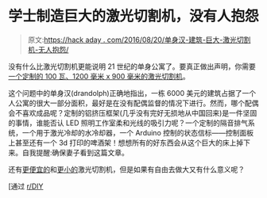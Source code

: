 # 学士制造巨大的激光切割机，没有人抱怨

> 原文:[https://hack aday . com/2016/08/20/单身汉-建筑-巨大-激光切割机-无人抱怨/](https://hackaday.com/2016/08/20/bachelor-builds-enormous-laser-cutter-nobody-complains/)

没有什么比激光切割机更能说明 21 世纪的单身公寓了。要真正做出声明，你需要[一个定制的 100 瓦、1200 毫米 x 900 毫米的激光切割机](http://imgur.com/gallery/GnFge)。

这个问题中的单身汉(drandolph)正确地指出，一栋 6000 美元的建筑占据了一个人公寓的很大一部分面积，最好是在没有配偶监督的情况下进行。然而，哪个配偶会不喜欢成品呢？定制的铝挤压框架(几乎没有完好无损地从中国回来)是一件坚固的事情，谁能否认 LED 照明工作室柔和光线的吸引力呢？一个定制的隔音排气系统，一个用于激光冷却的水冷却器，一个 Arduino 控制的状态信标——控制面板上甚至还有一个 3d 打印的啤酒架！想想所有的好东西会从这个巨大的床上掉下来。自我提醒:确保妻子看到这篇文章。

还有[更便宜的](https://hackaday.com/2014/08/13/upgrade-that-cheap-o-laser-cutter/)和[更小的](https://hackaday.com/2014/09/23/a-folding-laser-cutter/)激光切割机，但是如果有自由去做大又有什么意义呢？

[通过 [r/DIY](https://www.reddit.com/r/DIY/comments/4x620z/i_built_my_own_giant_laser_cutter/)